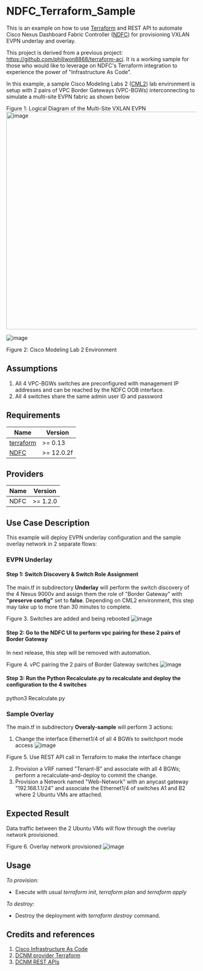 # NDFC_Terraform_Sample

This is an example on how to use [Terraform](https://www.terraform.io) and REST API to automate Cisco Nexus Dashboard Fabric Controller ([NDFC](https://www.cisco.com/c/en/us/products/collateral/cloud-systems-management/prime-data-center-network-manager/nb-06-ndfc-ds-cte-en.html)) for provisioning VXLAN EVPN underlay and overlay.

This project is derived from a previous project: https://github.com/philiwon8868/terraform-aci. It is a working sample for those who would like to leverage on NDFC's Terraform integration to experience the power of "Infrastructure As Code".

In this example, a sample Cisco Modeling Labs 2 ([CML2](https://www.cisco.com/c/en/us/products/cloud-systems-management/modeling-labs/index.html)) lab environment is setup with 2 pairs of VPC Border Gateways (VPC-BGWs) interconnecting to simulate a multi-site EVPN fabric as shown below

Figure 1: Logical Diagram of the Multi-Site VXLAN EVPN
<img width="574" alt="image" src="https://user-images.githubusercontent.com/8743281/158382324-617b083e-99a7-4ada-a6c6-8583acbf5f16.png">

 
![image](https://user-images.githubusercontent.com/8743281/158382811-f16e00da-35b1-4751-b623-188783b1d58e.png)

Figure 2: Cisco Modeling Lab 2 Environment

## Assumptions

1. All 4 VPC-BGWs switches are preconfigured with management IP addresses and can be reached by the NDFC OOB interface.
2. All 4 switches share the same admin user ID and password

## Requirements
Name | Version
---- | -------
[terraform](https://www.terraform.io/downloads.html)| >= 0.13
[NDFC](https://www.cisco.com/c/en/us/products/collateral/cloud-systems-management/prime-data-center-network-manager/nb-06-ndfc-ds-cte-en.html)| >= 12.0.2f

## Providers
Name | Version
---- | -------
NDFC | >= 1.2.0

## Use Case Description

This example will deploy EVPN underlay configuration and the sample overlay network in 2 separate flows:

### EVPN Underlay  
#### Step 1: Switch Discovery & Switch Role Assignment
The main.tf in subdirectory **Underlay** will perform the switch discovery of the 4 Nexus 9000v and assign them the role of "Border Gateway" with **"preserve config"** set to **false**. Depending on CML2 environment, this step may take up to more than 30 minutes to complete.

Figure 3. Switches are added and being rebooted
![image](https://user-images.githubusercontent.com/8743281/158391516-f848d2db-8ee6-4227-ae26-023bc517c2b0.png)

#### Step 2: Go to the NDFC UI to perform vpc pairing for these 2 pairs of Border Gateway
In next release, this step will be removed with automation.

Figure 4. vPC pairing the 2 pairs of Border Gateway switches
![image](https://user-images.githubusercontent.com/8743281/158410253-faa0e0a8-e2f1-445d-86d0-70a202c9455c.png)

#### Step 3: Run the Python Recalculate.py to recalculate and deploy the configuration to the 4 switches
python3 Recalculate.py <name of the Multi-Site fabric> 

### Sample Overlay
The main.tf in subdirectory **Overaly-sample** will perform 3 actions:
1. Change the interface Ethernet1/4 of all 4 BGWs to switchport mode access
 ![image](https://user-images.githubusercontent.com/8743281/158412849-2b4b1a39-dd3c-4fc0-b432-e81d9d18ae17.png)

 Figure 5. Use REST API call in Terraform to make the interface change
 
2. Provision a VRF named "Tenant-B" and associate with all 4 BGWs; perform a recalculate-and-deploy to commit the change.
3. Provision a Network named "Web-Network" with an anycast gateway "192.168.1.1/24" and associate the Ethernet1/4 of switches A1 and B2 where 2 Ubuntu VMs are attached.

## Expected Result
Data traffic between the 2 Ubuntu VMs will flow through the overlay network provisioned.

Figure 6. Overlay network provisioned
![image](https://user-images.githubusercontent.com/8743281/158412220-1928bcb8-f11c-4eca-a08d-9dd9107c5a85.png)

## Usage

*To provision:*
 * Execute with usual *terraform init*, *terraform plan* and *terraform apply*

*To destroy:*
 * Destroy the deployment with *terraform destroy* command.

## Credits and references

1. [Cisco Infrastructure As Code](https://developer.cisco.com/iac/)
2. [DCNM provider Terraform](https://registry.terraform.io/providers/CiscoDevNet/dcnm/latest/docs#cisco-dcnm-provider)
3. [DCNM REST APIs](https://developer.cisco.com/docs/nexus-dashboard/#!nexus-dashboard-fabric-controller-lan-release-12-0-2)
